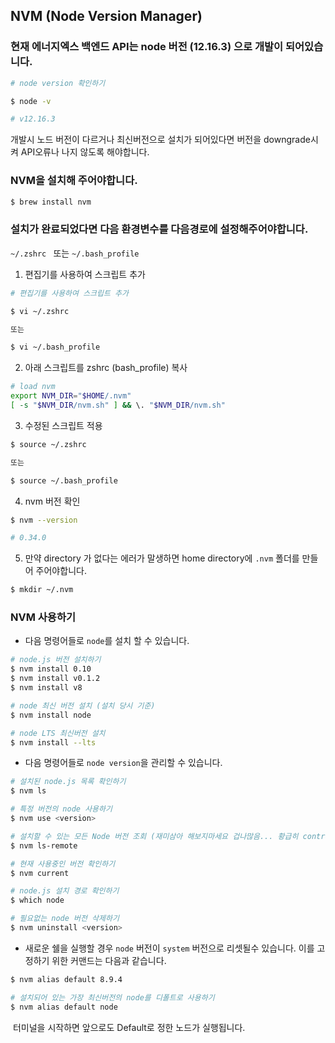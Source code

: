 ## NVM (Node Version Manager)

### 현재 에너지엑스 백엔드 API는 node 버전 (12.16.3) 으로 개발이 되어있습니다.

```bash
# node version 확인하기

$ node -v

# v12.16.3
```

개발시 노드 버전이 다르거나 최신버전으로 설치가 되어있다면 버전을 downgrade시켜 API오류나 나지 않도록 해야합니다.



### NVM을 설치해 주어야합니다.

```bash
$ brew install nvm
```



### 설치가 완료되었다면 다음 환경변수를 다음경로에 설정해주어야합니다.

`~/.zshrc ` 또는 `~/.bash_profile`



1. 편집기를 사용하여 스크립트 추가

```bash
# 편집기를 사용하여 스크립트 추가

$ vi ~/.zshrc

또는

$ vi ~/.bash_profile
```

2. 아래 스크립트를 zshrc (bash_profile) 복사

```bash
# load nvm
export NVM_DIR="$HOME/.nvm"
[ -s "$NVM_DIR/nvm.sh" ] && \. "$NVM_DIR/nvm.sh"
```

3. 수정된 스크립트 적용

```bash
$ source ~/.zshrc

또는 

$ source ~/.bash_profile
```

4. nvm 버전 확인

```bash
$ nvm --version

# 0.34.0
```

5. 만약 directory 가 없다는 에러가 말생하면 home directory에 `.nvm` 폴더를 만들어 주어야합니다.

```bash
$ mkdir ~/.nvm
```





### NVM 사용하기

- 다음 명령어들로 `node`를 설치 할 수 있습니다.

```bash
# node.js 버전 설치하기
$ nvm install 0.10
$ nvm install v0.1.2
$ nvm install v8

# node 최신 버전 설치 (설치 당시 기준)
$ nvm install node

# node LTS 최신버전 설치
$ nvm install --lts
```



- 다음 명령어들로 `node version`을 관리할 수 있습니다.

```bash
# 설치된 node.js 목록 확인하기
$ nvm ls

# 특정 버전의 node 사용하기
$ nvm use <version>

# 설치할 수 있는 모든 Node 버전 조회 (재미삼아 해보지마세요 겁나많음... 황급히 control C 두드리기)
$ nvm ls-remote

# 현재 사용중인 버전 확인하기
$ nvm current

# node.js 설치 경로 확인하기
$ which node

# 필요없는 node 버전 삭제하기
$ nvm uninstall <version>
```



- 새로운 쉘을 실행할 경우 `node` 버전이 `system` 버전으로 리셋될수 있습니다.
  이를 고정하기 위한 커맨드는 다음과 같습니다.

```bash
$ nvm alias default 8.9.4

# 설치되어 있는 가장 최신버전의 node를 디폴트로 사용하기
$ nvm alias default node
```

​		터미널을 시작하면 앞으로도 Default로 정한 노드가 실행됩니다.